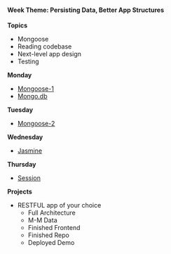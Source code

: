 <h4 class="weektheme">Week Theme: Persisting Data, Better App Structures</h4> 
  
**Topics**  
  * Mongoose  
  * Reading codebase  
  * Next-level app design  
  * Testing  
  
**Monday**  
  * [Mongoose-1](https://github.com/jankeLearning/content-md/blob/master/databases/06-mongoose-1.md)  
  * [Mongo.db](https://github.com/jankeLearning/content-md/blob/master/databases/06-mongo.md)   

**Tuesday**  
  * [Mongoose-2](https://github.com/jankeLearning/content-md/blob/master/databases/06-mongoose-2.md) 

**Wednesday** 
  * [Jasmine](https://github.com/jankeLearning/content-md/blob/master/tools/06-jasmine.md)  

**Thursday**  
  * [Session](https://github.com/jankeLearning/content-md/blob/master/node%2Bexpress/06-sessions.md)  
  
**Projects**  
  * RESTFUL app of your choice  
    * Full Architecture  
    * M-M Data  
    * Finished Frontend  
    * Finished Repo  
    * Deployed Demo  

